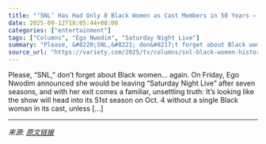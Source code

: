 ```yaml
---
title: "‘SNL’ Has Had Only 8 Black Women as Cast Members in 50 Years — Is It Really Going to Launch a New Season Without Them?"
date: 2025-09-12T18:05:44+08:00
categories: ["entertainment"]
tags: ["Columns", "Ego Nwodim", "Saturday Night Live"]
summary: "Please, &#8220;SNL,&#8221; don&#8217;t forget about Black women&#8230; again. On Friday, Ego Nwodim announced she would be leaving “Saturday Night Live” after seven seasons, and with her exit comes a "
source_url: "https://variety.com/2025/tv/columns/snl-black-women-history-ego-nwodim-exit-1236516342/"
---
```


Please, &#8220;SNL,&#8221; don&#8217;t forget about Black women&#8230; again. On Friday, Ego Nwodim announced she would be leaving “Saturday Night Live” after seven seasons, and with her exit comes a familiar, unsettling truth: It&#8217;s looking like the show will head into its 51st season on Oct. 4 without a single Black woman in its cast, unless [&#8230;]

---

*来源: [原文链接](https://variety.com/2025/tv/columns/snl-black-women-history-ego-nwodim-exit-1236516342/)*

